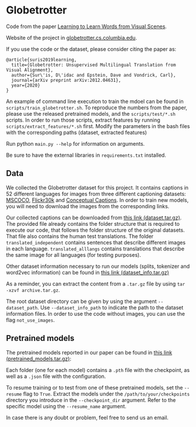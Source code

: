 # Globetrotter

Code from the paper [Learning to Learn Words from Visual Scenes](https://arxiv.org/abs/2012.04631).

Website of the project in [globetrotter.cs.columbia.edu](https://globetrotter.cs.columbia.edu).

If you use the code or the dataset, please consider citing the paper as:

```
@article{suris2019learning,
  title={Globetrotter: Unsupervised Multilingual Translation from Visual Alignment},
  author={Sur\'is, D\'idac and Epstein, Dave and Vondrick, Carl},
  journal={arXiv preprint arXiv:2012.04631},
  year={2020}
}
```

An example of command line execution to train the mdoel can be found in `scripts/train_globetrotter.sh`. To reproduce 
the numbers from the paper, please use the released pretrained models, and the `scripts/test/*.sh` scripts. In order to 
run those scripts, extract features by running `scripts/extract_features/*.sh` first. Modify the parameters in the bash
files with the corresponding paths (dataset, extracted features)

Run python `main.py --help` for information on arguments.

Be sure to have the external libraries in `requirements.txt` installed.

## Data

We collected the Globetrotter dataset for this project. It contains captions in 52 different languages for images from 
three different captioning datasets: [MSCOCO](https://cocodataset.org), [Flickr30k](http://bryanplummer.com/Flickr30kEntities/) and 
[Conceptual Captions](https://github.com/google-research-datasets/conceptual-captions). In order to train new models, you will
need to download the images from the corresponding links. 

Our collected captions can be downloaded from [this link (dataset.tar.gz)](https://globetrotter.cs.columbia.edu/dataset.tar.gz). The provided file already contains
the folder structure that is required to execute our code, that follows the folder structure of the original datasets. That file also
contains the human test translations. The folder `translated_independent` contains sentences that describe different images
in each language. `translated_alllangs` contains translations that describe the same image for all languages (for testing purposes).
 
Other dataset information necessary to run our models (splits, tokenizer and word2vec information) can be found in 
[this link (dataset_info.tar.gz)](https://globetrotter.cs.columbia.edu/dataset_info.tar.gz)

As a reminder, you can extract the content from a `.tar.gz` file by using `tar -xzvf archive.tar.gz`.

The root dataset directory can be given by using the argument `--dataset_path`. Use `--dataset_info_path` to indicate
 the path to the dataset information files. In order to use the code without images,
you can use the flag `not_use_images`.

## Pretrained models

The pretrained models reported in our paper can be found in [this link (pretrained_models.tar.gz)](https://globetrotter.cs.columbia.edu/pretrained_models.tar.gz):

Each folder (one for each model) contains a `.pth` file with the checkpoint, as well as a `.json` file with the configuration.

To resume training or to test from one of these pretrained models, set the `--resume` flag to `True`. Extract the models 
under the `/path/to/your/checkpoints` directory you introduce in the `--checkpoint_dir` argument. Refer to the specific model using the `--resume_name` argument.

In case there is any doubt or problem, feel free to send us an email.

